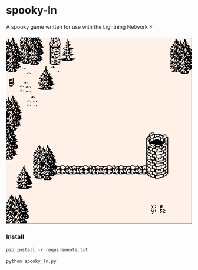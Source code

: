 # spooky-ln
A spooky game written for use with the Lightning Network :zap:

![](screenshots/screenshot.png?raw=true)

### Install
`pip install -r requirements.txt`

`python spooky_ln.py`
